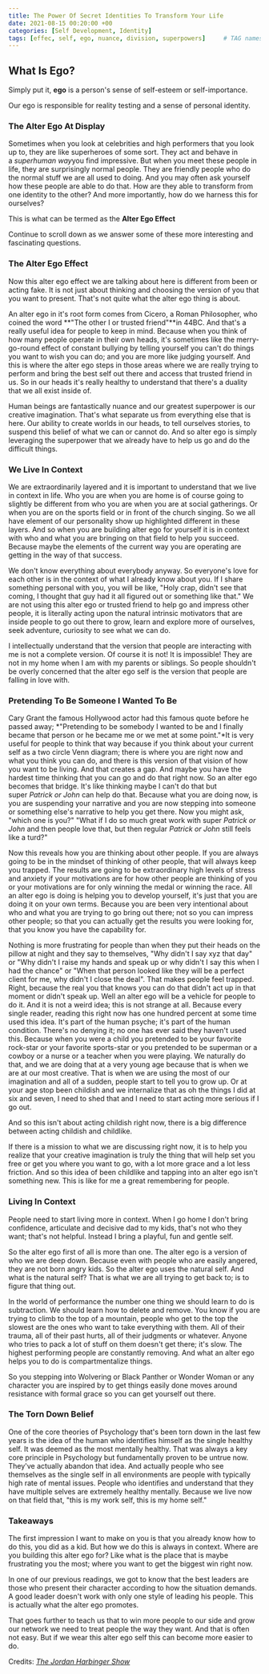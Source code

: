 ```yaml
---
title: The Power Of Secret Identities To Transform Your Life
date: 2021-08-15 00:20:00 +00
categories: [Self Development, Identity]
tags: [effec, self, ego, nuance, division, superpowers]     # TAG names should always be lowercase
---
```


## What Is Ego?

Simply put it, **ego** is a person's sense of self-esteem or self-importance.

Our ego is responsible for reality testing and a sense of personal identity.

### The Alter Ego At Display

Sometimes when you look at celebrities and high performers that you look up to, they are like superheroes of some sort. They act and behave in a *superhuman way*you find impressive. But when you meet these people in life, they are surprisingly normal people. They are friendly people who do the normal stuff we are all used to doing. And you may often ask yourself how these people are able to do that. How are they able to transform from one identity to the other? And more importantly, how do we harness this for ourselves?

This is what can be termed as the **Alter Ego Effect**

Continue to scroll down as we answer some of these more interesting and fascinating questions.

### The Alter Ego Effect

Now this alter ego effect we are talking about here is different from been or acting fake. It is not just about thinking and choosing the version of you that you want to present. That's not quite what the alter ego thing is about.

An alter ego in it's root form comes from Cicero, a Roman Philosopher, who coined the word **"The other I or trusted friend"**in 44BC. And that's a really useful idea for people to keep in mind. Because when you think of how many people operate in their own heads, it's sometimes like the merry-go-round effect of constant bullying by telling yourself you can't do things you want to wish you can do; and you are more like judging yourself. And this is where the alter ego steps in those areas where we are really trying to perform and bring the best self out there and access that trusted friend in us. So in our heads it's really healthy to understand that there's a duality that we all exist inside of.

Human beings are fantastically nuance and our greatest superpower is our creative imagination. That's what separate us from everything else that is here. Our ability to create worlds in our heads, to tell ourselves stories, to suspend this belief of what we can or cannot do. And so alter ego is simply leveraging the superpower that we already have to help us go and do the difficult things.

### We Live In Context

We are extraordinarily layered and it is important to understand that we live in context in life. Who you are when you are home is of course going to slightly be different from who you are when you are at social gatherings. Or when you are on the sports field or in front of the church singing. So we all have element of our personality show up highlighted different in these layers. And so when you are building alter ego for yourself it is in context with who and what you are bringing on that field to help you succeed. Because maybe the elements of the current way you are operating are getting in the way of that success.

We don't know everything about everybody anyway. So everyone's love for each other is in the context of what I already know about you. If I share something personal with you, you will be like, "Holy crap, didn't see that coming, I thought that guy had it all figured out or something like that." We are not using this alter ego or trusted friend to help go and impress other people, it is literally acting upon the natural intrinsic motivators that are inside people to go out there to grow, learn and explore more of ourselves, seek adventure, curiosity to see what we can do.

I intellectually understand that the version that people are interacting with me is not a complete version. Of course it is not! It is impossible! They are not in my home when I am with my parents or siblings. So people shouldn't be overly concerned that the alter ego self is the version that people are falling in love with.

### Pretending To Be Someone I Wanted To Be

Cary Grant the famous Hollywood actor had this famous quote before he passed away; *"Pretending to be somebody I wanted to be and I finally became that person or he became me or we met at some point."*It is very useful for people to think that way because if you think about your current self as a two circle Venn diagram; there is where you are right now and what you think you can do, and there is this version of that vision of how you want to be living. And that creates a gap. And maybe you have the hardest time thinking that you can go and do that right now. So an alter ego becomes that bridge. It's like thinking maybe I can't do that but super *Patrick or John* can help do that. Because what you are doing now, is you are suspending your narrative and you are now stepping into someone or something else's narrative to help you get there. Now you might ask, "which one is you?" "What if I do so much great work with super *Patrick or John* and then people love that, but then regular *Patrick or John* still feels like a turd?"

Now this reveals how you are thinking about other people. If you are always going to be in the mindset of thinking of other people, that will always keep you trapped. The results are going to be extraordinary high levels of stress and anxiety if your motivations are for how other people are thinking of you or your motivations are for only winning the medal or winning the race. All an alter ego is doing is helping you to develop yourself, it's just that you are doing it on your own terms. Because you are been very intentional about who and what you are trying to go bring out there; not so you can impress other people; so that you can actually get the results you were looking for, that you know you have the capability for.

Nothing is more frustrating for people than when they put their heads on the pillow at night and they say to themselves, "Why didn't I say xyz that day" or "Why didn't I raise my hands and speak up or why didn't I say this when I had the chance" or "When that person looked like they will be a perfect client for me, why didn't I close the deal". That makes people feel trapped. Right, because the real you that knows you can do that didn't act up in that moment or didn't speak up. Well an alter ego will be a vehicle for people to do it. And it is not a weird idea; this is not strange at all. Because every single reader, reading this right now has one hundred percent at some time used this idea. It's part of the human psyche; it's part of the human condition. There's no denying it; no one has ever said they haven't used this. Because when you were a child you pretended to be your favorite rock-star or your favorite sports-star or you pretended to be superman or a cowboy or a nurse or a teacher when you were playing. We naturally do that, and we are doing that at a very young age because that is when we are at our most creative. That is when we are using the most of our imagination and all of a sudden, people start to tell you to grow up. Or at your age stop been childish and we internalize that as oh the things I did at six and seven, I need to shed that and I need to start acting more serious if I go out.

And so this isn't about acting childish right now, there is a big difference between acting childish and childlike.

If there is a mission to what we are discussing right now, it is to help you realize that your creative imagination is truly the thing that will help set you free or get you where you want to go, with a lot more grace and a lot less friction. And so this idea of been childlike and tapping into an alter ego isn't something new. This is like for me a great remembering for people.

### Living In Context

People need to start living more in context. When I go home I don't bring confidence, articulate and decisive dad to my kids, that's not who they want; that's not helpful. Instead I bring a playful, fun and gentle self.

So the alter ego first of all is more than one. The alter ego is a version of who we are deep down. Because even with people who are easily angered, they are not born angry kids. So the alter ego uses the natural self. And what is the natural self? That is what we are all trying to get back to; is to figure that thing out.

In the world of performance the number one thing we should learn to do is subtraction. We should learn how to delete and remove. You know if you are trying to climb to the top of a mountain, people who get to the top the slowest are the ones who want to take everything with them. All of their trauma, all of their past hurts, all of their judgments or whatever. Anyone who tries to pack a lot of stuff on them doesn't get there; it's slow. The highest performing people are constantly removing. And what an alter ego helps you to do is compartmentalize things.

So you stepping into Wolvering or Black Panther or Wonder Woman or any character you are inspired by to get things easily done moves around resistance with formal grace so you can get yourself out there.

### The Torn Down Belief

One of the core theories of Psychology that's been torn down in the last few years is the idea of the human who identifies himself as the single healthy self. It was deemed as the most mentally healthy. That was always a key core principle in Psychology but fundamentally proven to be untrue now. They've actually abandon that idea. And actually people who see themselves as the single self in all environments are people with typically high rate of mental issues. People who identifies and understand that they have multiple selves are extremely healthy mentally. Because we live now on that field that, "this is my work self, this is my home self."

### Takeaways

The first impression I want to make on you is that you already know how to do this, you did as a kid. But how we do this is always in context. Where are you building this alter ego for? Like what is the place that is maybe frustrating you the most; where you want to get the biggest win right now.

In one of our previous readings, we got to know that the best leaders are those who present their character according to how the situation demands. A good leader doesn't work with only one style of leading his people. This is actually what the alter ego promotes.

That goes further to teach us that to win more people to our side and grow our network we need to treat people the way they want. And that is often not easy. But if we wear this alter ego self this can become more easier to do.

Credits: [*The Jordan Harbinger Show*](jordanhabinger.com)

